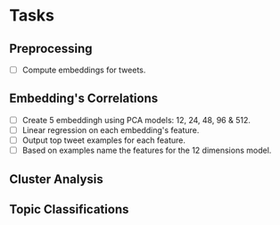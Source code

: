 # Tasks

## Preprocessing
- [ ] Compute embeddings for tweets.

## Embedding's Correlations
- [ ] Create 5 embeddingh using PCA models: 12, 24, 48, 96 & 512.
- [ ] Linear regression on each embedding's feature.
- [ ] Output top tweet examples for each feature.
- [ ] Based on examples name the features for the 12 dimensions model.

## Cluster Analysis

## Topic Classifications

